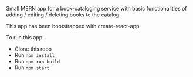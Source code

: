 Small MERN app for a book-cataloging service with basic functionalities of adding / editing / deleting books to the catalog.

This app has been bootstrapped with create-react-app

To run this app:

* Clone this repo
* Run `npm install`
* Run `npm run build`
* Run `npm start`

